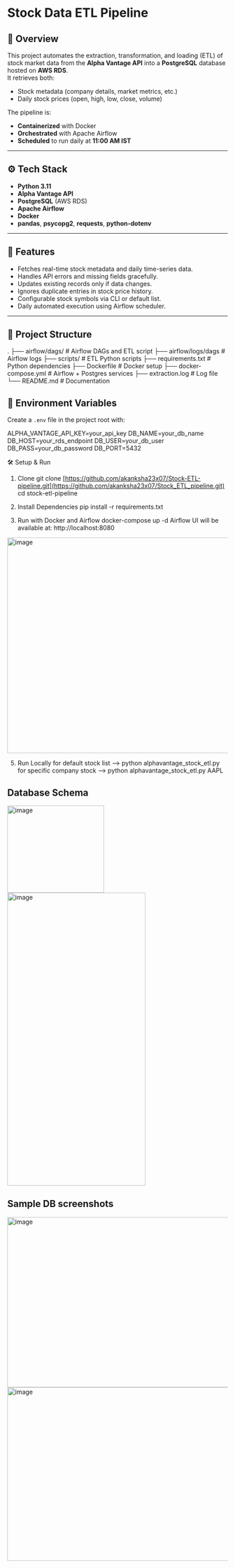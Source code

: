 # Stock Data ETL Pipeline

## 📌 Overview
This project automates the extraction, transformation, and loading (ETL) of stock market data from the **Alpha Vantage API** into a **PostgreSQL** database hosted on **AWS RDS**.  
It retrieves both:
- Stock metadata (company details, market metrics, etc.)
- Daily stock prices (open, high, low, close, volume)

The pipeline is:
- **Containerized** with Docker
- **Orchestrated** with Apache Airflow
- **Scheduled** to run daily at **11:00 AM IST**

---

## ⚙️ Tech Stack
- **Python 3.11**
- **Alpha Vantage API**
- **PostgreSQL** (AWS RDS)
- **Apache Airflow**
- **Docker**
- **pandas**, **psycopg2**, **requests**, **python-dotenv**

---

## 🚀 Features
- Fetches real-time stock metadata and daily time-series data.
- Handles API errors and missing fields gracefully.
- Updates existing records only if data changes.
- Ignores duplicate entries in stock price history.
- Configurable stock symbols via CLI or default list.
- Daily automated execution using Airflow scheduler.

---

## 📂 Project Structure
.
├── airflow/dags/ # Airflow DAGs and ETL script
├── airflow/logs/dags # Airflow logs
├── scripts/ # ETL Python scripts
├── requirements.txt # Python dependencies
├── Dockerfile # Docker setup
├── docker-compose.yml # Airflow + Postgres services
├── extraction.log # Log file
└── README.md # Documentation

## 🔑 Environment Variables
Create a `.env` file in the project root with: 

ALPHA_VANTAGE_API_KEY=your_api_key
DB_NAME=your_db_name
DB_HOST=your_rds_endpoint
DB_USER=your_db_user
DB_PASS=your_db_password
DB_PORT=5432

🛠️ Setup & Run
1. Clone
git clone [https://github.com/akanksha23x07/Stock-ETL-pipeline.git](https://github.com/akanksha23x07/Stock_ETL_pipeline.git)
cd stock-etl-pipeline

2. Install Dependencies
pip install -r requirements.txt

3. Run with Docker and Airflow
docker-compose up -d
Airflow UI will be available at: http://localhost:8080
<img width="1675" height="493" alt="image" src="https://github.com/user-attachments/assets/5b042390-b5c2-45ea-9d94-cb3f7ad3b617" />


5. Run Locally
for default stock list --> python alphavantage_stock_etl.py
for specific company stock --> python alphavantage_stock_etl.py AAPL

## Database Schema
<img width="221" height="199" alt="image" src="https://github.com/user-attachments/assets/954e90c1-bf1a-4f00-a0ee-bd640f453d2f" />
<img width="316" height="670" alt="image" src="https://github.com/user-attachments/assets/47e2a2c3-04c0-40ce-8fd4-aba45c376386" />

## Sample DB screenshots
<img width="1675" height="389" alt="image" src="https://github.com/user-attachments/assets/5d7a181f-dfea-4caf-abaf-7f0af6c7da7b" />
<img width="1293" height="397" alt="image" src="https://github.com/user-attachments/assets/aa8577fd-fec1-4ae5-8bc7-237980a7bace" />





